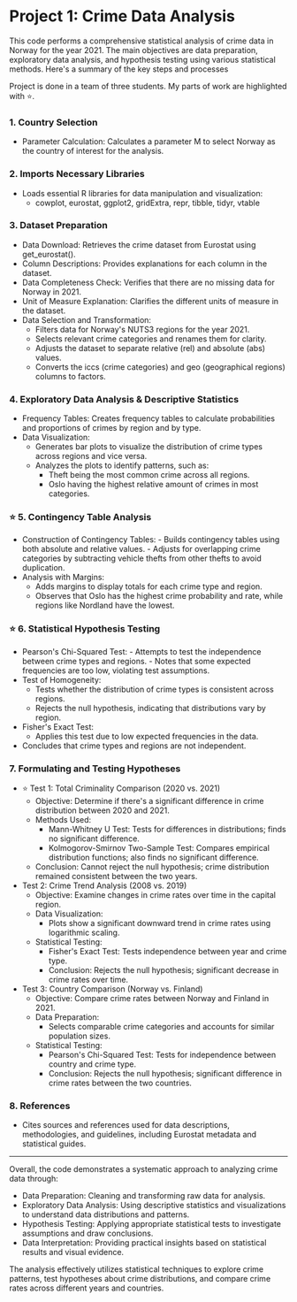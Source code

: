 # Project 1: Crime Data Analysis

This code performs a comprehensive statistical analysis of crime data in Norway for the year 2021. The main objectives are data preparation, exploratory data analysis, and hypothesis testing using various statistical methods. Here's a summary of the key steps and processes

Project is done in a team of three students. My parts of work are highlighted with ⭐.

### 1. Country Selection
   - Parameter Calculation: Calculates a parameter M to select Norway as the country of interest for the analysis.
### 2. Imports Necessary Libraries
   - Loads essential R libraries for data manipulation and visualization:
     - cowplot, eurostat, ggplot2, gridExtra, repr, tibble, tidyr, vtable
### 3. Dataset Preparation
   - Data Download: Retrieves the crime dataset from Eurostat using get_eurostat().
   - Column Descriptions: Provides explanations for each column in the dataset.
   - Data Completeness Check: Verifies that there are no missing data for Norway in 2021.
   - Unit of Measure Explanation: Clarifies the different units of measure in the dataset.
   - Data Selection and Transformation:
     - Filters data for Norway's NUTS3 regions for the year 2021.
     - Selects relevant crime categories and renames them for clarity.
     - Adjusts the dataset to separate relative (rel) and absolute (abs) values.
     - Converts the iccs (crime categories) and geo (geographical regions) columns to factors.
### 4. Exploratory Data Analysis & Descriptive Statistics
   - Frequency Tables: Creates frequency tables to calculate probabilities and proportions of crimes by region and by type.
   - Data Visualization:
     - Generates bar plots to visualize the distribution of crime types across regions and vice versa.
     - Analyzes the plots to identify patterns, such as:
       - Theft being the most common crime across all regions.
       - Oslo having the highest relative amount of crimes in most categories.
### ⭐ 5. Contingency Table Analysis 
   -  Construction of Contingency Tables:
     - Builds contingency tables using both absolute and relative values.
     - Adjusts for overlapping crime categories by subtracting vehicle thefts from other thefts to avoid duplication.
   - Analysis with Margins:
     - Adds margins to display totals for each crime type and region.
     - Observes that Oslo has the highest crime probability and rate, while regions like Nordland have the lowest.
### ⭐ 6. Statistical Hypothesis Testing
   -  Pearson's Chi-Squared Test:
     - Attempts to test the independence between crime types and regions.
     - Notes that some expected frequencies are too low, violating test assumptions.
   - Test of Homogeneity:
     - Tests whether the distribution of crime types is consistent across regions.
     - Rejects the null hypothesis, indicating that distributions vary by region.
   - Fisher's Exact Test:
     - Applies this test due to low expected frequencies in the data.
   -    Concludes that crime types and regions are not independent.
###  7. Formulating and Testing Hypotheses
   - ⭐ Test 1: Total Criminality Comparison (2020 vs. 2021)
     - Objective: Determine if there's a significant difference in crime distribution between 2020 and 2021.
     - Methods Used:
       - Mann-Whitney U Test: Tests for differences in distributions; finds no significant difference.
       - Kolmogorov-Smirnov Two-Sample Test: Compares empirical distribution functions; also finds no significant difference.
     - Conclusion: Cannot reject the null hypothesis; crime distribution remained consistent between the two years.
   - Test 2: Crime Trend Analysis (2008 vs. 2019)
     - Objective: Examine changes in crime rates over time in the capital region.
     - Data Visualization:
       - Plots show a significant downward trend in crime rates using logarithmic scaling.
     - Statistical Testing:
       - Fisher's Exact Test: Tests independence between year and crime type.
       - Conclusion: Rejects the null hypothesis; significant decrease in crime rates over time.
   - Test 3: Country Comparison (Norway vs. Finland)
     - Objective: Compare crime rates between Norway and Finland in 2021.
     - Data Preparation:
       - Selects comparable crime categories and accounts for similar population sizes.
     - Statistical Testing:
       - Pearson's Chi-Squared Test: Tests for independence between country and crime type.
       - Conclusion: Rejects the null hypothesis; significant difference in crime rates between the two countries.
### 8. References
   - Cites sources and references used for data descriptions, methodologies, and guidelines, including Eurostat metadata and statistical guides.
   
***

Overall, the code demonstrates a systematic approach to analyzing crime data through:

- Data Preparation: Cleaning and transforming raw data for analysis.
- Exploratory Data Analysis: Using descriptive statistics and visualizations to understand data distributions and patterns.
- Hypothesis Testing: Applying appropriate statistical tests to investigate assumptions and draw conclusions.
- Data Interpretation: Providing practical insights based on statistical results and visual evidence.

The analysis effectively utilizes statistical techniques to explore crime patterns, test hypotheses about crime distributions, and compare crime rates across different years and countries.